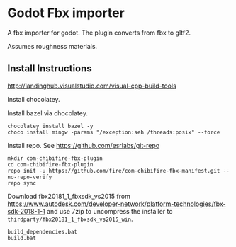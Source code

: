 # Godot Fbx importer

A fbx importer for godot. The plugin converts from fbx to gltf2. 

Assumes roughness materials.

## Install Instructions

http://landinghub.visualstudio.com/visual-cpp-build-tools

Install chocolatey.

Install bazel via chocolatey.

```
chocolatey install bazel -y
choco install mingw -params "/exception:seh /threads:posix" --force
```

Install repo. See https://github.com/esrlabs/git-repo

```
mkdir com-chibifire-fbx-plugin
cd com-chibifire-fbx-plugin
repo init -u https://github.com/fire/com-chibifire-fbx-manifest.git --no-repo-verify
repo sync
```

Download fbx20181_1_fbxsdk_vs2015 from https://www.autodesk.com/developer-network/platform-technologies/fbx-sdk-2018-1-1 and use 7zip to uncompress the installer to `thirdparty/fbx20181_1_fbxsdk_vs2015_win`.

```
build_dependencies.bat
build.bat
```
